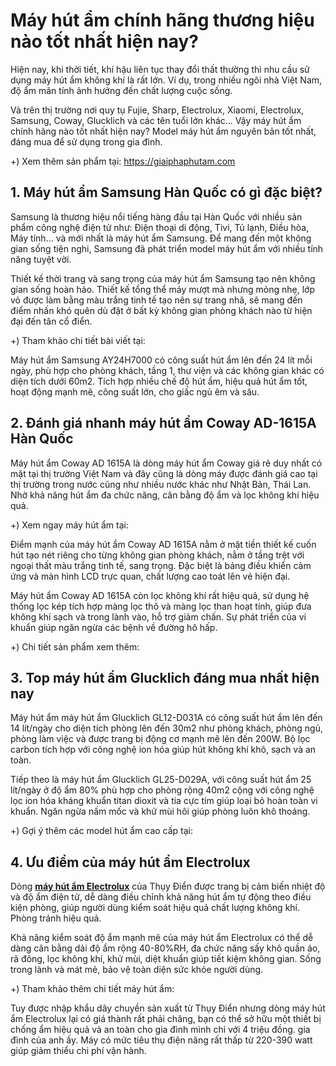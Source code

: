 # Máy hút ẩm chính hãng thương hiệu nào tốt nhất hiện nay?

Hiện nay, khi thời tiết, khí hậu liên tục thay đổi thất thường thì nhu cầu sử dụng máy hút ẩm không khí là rất lớn. Ví dụ, trong nhiều ngôi nhà Việt Nam, độ ẩm mãn tính ảnh hưởng đến chất lượng cuộc sống.

Và trên thị trường nơi quy tụ Fujie, Sharp, Electrolux, Xiaomi, Electrolux, Samsung, Coway, Glucklich và các tên tuổi lớn khác... Vậy máy hút ẩm chính hãng nào tốt nhất hiện nay? Model máy hút ẩm nguyên bản tốt nhất, đáng mua để sử dụng trong gia đình.

+) Xem thêm sản phẩm tại: https://giaiphaphutam.com

## 1. Máy hút ẩm Samsung Hàn Quốc có gì đặc biệt?

Samsung là thương hiệu nổi tiếng hàng đầu tại Hàn Quốc với nhiều sản phẩm công nghệ điện tử như: Điện thoại di động, Tivi, Tủ lạnh, Điều hòa, Máy tính... và mới nhất là máy hút ẩm Samsung. Để mang đến một không gian sống tiện nghi, Samsung đã phát triển model máy hút ẩm với nhiều tính năng tuyệt vời.

Thiết kế thời trang và sang trọng của máy hút ẩm Samsung tạo nên không gian sống hoàn hảo. Thiết kế tổng thể máy mượt mà nhưng mỏng nhẹ, lớp vỏ được làm bằng màu trắng tinh tế tạo nên sự trang nhã, sẽ mang đến điểm nhấn khó quên dù đặt ở bất kỳ không gian phòng khách nào từ hiện đại đến tân cổ điển.

+) Tham khảo chi tiết bài viết tại: 

Máy hút ẩm Samsung AY24H7000 có công suất hút ẩm lên đến 24 lít mỗi ngày, phù hợp cho phòng khách, tầng 1, thư viện và các không gian khác có diện tích dưới 60m2. Tích hợp nhiều chế độ hút ẩm, hiệu quả hút ẩm tốt, hoạt động mạnh mẽ, công suất lớn, cho giấc ngủ êm và sâu.

## 2. Đánh giá nhanh máy hút ẩm Coway AD-1615A Hàn Quốc

Máy hút ẩm Coway AD 1615A là dòng máy hút ẩm Coway giá rẻ duy nhất có mặt tại thị trường Việt Nam và đây cũng là dòng máy được đánh giá cao tại thị trường trong nước cũng như nhiều nước khác như Nhật Bản, Thái Lan. Nhờ khả năng hút ẩm đa chức năng, cân bằng độ ẩm và lọc không khí hiệu quả.

+) Xem ngay máy hút ẩm tại:

Điểm mạnh của máy hút ẩm Coway AD 1615A nằm ở mặt tiền thiết kế cuốn hút tạo nét riêng cho từng không gian phòng khách, nằm ở tầng trệt với ngoại thất màu trắng tinh tế, sang trọng. Đặc biệt là bảng điều khiển cảm ứng và màn hình LCD trực quan, chất lượng cao toát lên vẻ hiện đại.

Máy hút ẩm Coway AD 1615A còn lọc không khí rất hiệu quả, sử dụng hệ thống lọc kép tích hợp màng lọc thô và màng lọc than hoạt tính, giúp đưa không khí sạch và trong lành vào, hỗ trợ giảm chấn. Sự phát triển của vi khuẩn giúp ngăn ngừa các bệnh về đường hô hấp.

+) Chi tiết sản phẩm xem thêm: 

## 3. Top máy hút ẩm Glucklich đáng mua nhất hiện nay

Máy hút ẩm máy hút ẩm Glucklich GL12-D031A có công suất hút ẩm lên đến 14 lít/ngày cho diện tích phòng lên đến 30m2 như phòng khách, phòng ngủ, phòng làm việc và được trang bị động cơ mạnh mẽ lên đến 200W. Bộ lọc carbon tích hợp với công nghệ ion hóa giúp hút không khí khô, sạch và an toàn.

Tiếp theo là máy hút ẩm Glucklich GL25-D029A, với công suất hút ẩm 25 lít/ngày ở độ ẩm 80% phù hợp cho phòng rộng 40m2 cộng với công nghệ lọc ion hóa kháng khuẩn titan dioxit và tia cực tím giúp loại bỏ hoàn toàn vi khuẩn. Ngăn ngừa nấm mốc và khử mùi hôi giúp phòng luôn khô thoáng.

+) Gợi ý thêm các model hút ẩm cao cấp tại: 

## 4. Ưu điểm của máy hút ẩm Electrolux

Dòng [**máy hút ẩm Electrolux**](https://giaiphaphutam.com/tin-tuc/may-hut-am-electrolux-830.html) của Thụy Điển được trang bị cảm biến nhiệt độ và độ ẩm điện tử, dễ dàng điều chỉnh khả năng hút ẩm tự động theo điều kiện phòng, giúp người dùng kiểm soát hiệu quả chất lượng không khí. Phòng tránh hiệu quả.

Khả năng kiểm soát độ ẩm mạnh mẽ của máy hút ẩm Electrolux có thể dễ dàng cân bằng dải độ ẩm rộng 40-80%RH, đa chức năng sấy khô quần áo, rã đông, lọc không khí, khử mùi, diệt khuẩn giúp tiết kiệm không gian. Sống trong lành và mát mẻ, bảo vệ toàn diện sức khỏe người dùng.

+) Tham khảo thêm chi tiết máy hút ẩm: 

Tuy được nhập khẩu dây chuyền sản xuất từ Thụy Điển nhưng dòng máy hút ẩm Electrolux lại có giá thành rất phải chăng, bạn có thể sở hữu một thiết bị chống ẩm hiệu quả và an toàn cho gia đình mình chỉ với 4 triệu đồng. gia đình của anh ấy. Máy có mức tiêu thụ điện năng rất thấp từ 220-390 watt giúp giảm thiểu chi phí vận hành.
